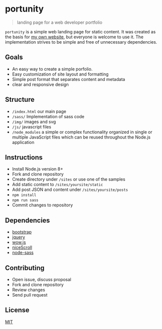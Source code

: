 # portunity

> landing page for a web developer portfolio 

`portunity` is a simple  web landing page for static content.
It was created as the basis for [my own website](https://dlaa.me/), but everyone is welcome to use it.
The implementation strives to be simple and free of unnecessary dependencies.

## Goals

- An easy way to create a simple porfolio.
- Easy customization of site layout and formatting
- Simple post format that separates content and metadata
- clear and responsive design
 
 
 

## Structure

- `/index.html` our main page
- `/sass/` Implementation of sass code
- `/img/` images and svg
- `/js/` javascript files
- `/node_modules` a simple or complex functionality organized in single or multiple JavaScript files which can be reused throughout the Node.js application
 

## Instructions

- Install Node.js version 8+
- Fork and clone repository
- Create directory under `/sites` or use one of the samples
- Add static content to `/sites/yoursite/static`
- Add post JSON and content under `/sites/yoursite/posts`
- `npm install`
- `npm run sass`
- Commit changes to repository
 

 

## Dependencies

- [bootstrap](https://getbootstrap.com/)
- [jquery](https://jquery.com)
- [wow.js](https://wowjs.uk/)
- [niceScroll](https://nicescroll.areaaperta.com/)
- [node-sass](https://github.com/sass/node-sass)
 

## Contributing

- Open issue, discuss proposal
- Fork and clone repository
- Review changes
- Send pull request

## License

[MIT](LICENSE)
